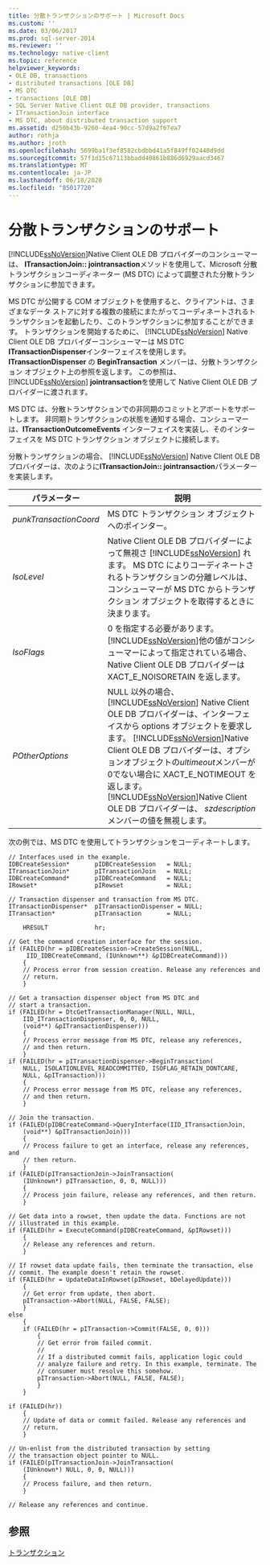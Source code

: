 ```yaml
---
title: 分散トランザクションのサポート | Microsoft Docs
ms.custom: ''
ms.date: 03/06/2017
ms.prod: sql-server-2014
ms.reviewer: ''
ms.technology: native-client
ms.topic: reference
helpviewer_keywords:
- OLE DB, transactions
- distributed transactions [OLE DB]
- MS DTC
- transactions [OLE DB]
- SQL Server Native Client OLE DB provider, transactions
- ITransactionJoin interface
- MS DTC, about distributed transaction support
ms.assetid: d250b43b-9260-4ea4-90cc-57d9a2f67ea7
author: rothja
ms.author: jroth
ms.openlocfilehash: 5699ba1f3ef8582cbdbbd41a5f849ff02440d9dd
ms.sourcegitcommit: 57f1d15c67113bbadd40861b886d6929aacd3467
ms.translationtype: MT
ms.contentlocale: ja-JP
ms.lasthandoff: 06/18/2020
ms.locfileid: "85017720"
---
```

# <a name="supporting-distributed-transactions"></a>分散トランザクションのサポート
  [!INCLUDE[ssNoVersion](../../includes/ssnoversion-md.md)]Native Client OLE DB プロバイダーのコンシューマーは、 **ITransactionJoin:: jointransaction**メソッドを使用して、Microsoft 分散トランザクションコーディネーター (MS DTC) によって調整された分散トランザクションに参加できます。  
  
 MS DTC が公開する COM オブジェクトを使用すると、クライアントは、さまざまなデータ ストアに対する複数の接続にまたがってコーディネートされるトランザクションを起動したり、このトランザクションに参加することができます。 トランザクションを開始するために、 [!INCLUDE[ssNoVersion](../../includes/ssnoversion-md.md)] Native Client OLE DB プロバイダーコンシューマーは MS DTC **ITransactionDispenser**インターフェイスを使用します。 **ITransactionDispenser** の **BeginTransaction** メンバーは、分散トランザクション オブジェクト上の参照を返します。 この参照は、 [!INCLUDE[ssNoVersion](../../includes/ssnoversion-md.md)] **jointransaction**を使用して Native Client OLE DB プロバイダーに渡されます。  
  
 MS DTC は、分散トランザクションでの非同期のコミットとアボートをサポートします。 非同期トランザクションの状態を通知する場合、コンシューマーは、**ITransactionOutcomeEvents** インターフェイスを実装し、そのインターフェイスを MS DTC トランザクション オブジェクトに接続します。  
  
 分散トランザクションの場合、 [!INCLUDE[ssNoVersion](../../includes/ssnoversion-md.md)] Native Client OLE DB プロバイダーは、次のように**ITransactionJoin:: jointransaction**パラメーターを実装します。  
  
|パラメーター|説明|  
|---------------|-----------------|  
|*punkTransactionCoord*|MS DTC トランザクション オブジェクトへのポインター。|  
|*IsoLevel*|Native Client OLE DB プロバイダーによって無視さ [!INCLUDE[ssNoVersion](../../includes/ssnoversion-md.md)] れます。 MS DTC によりコーディネートされるトランザクションの分離レベルは、コンシューマーが MS DTC からトランザクション オブジェクトを取得するときに決まります。|  
|*IsoFlags*|0 を指定する必要があります。 [!INCLUDE[ssNoVersion](../../includes/ssnoversion-md.md)]他の値がコンシューマーによって指定されている場合、Native Client OLE DB プロバイダーは XACT_E_NOISORETAIN を返します。|  
|*POtherOptions*|NULL 以外の場合、 [!INCLUDE[ssNoVersion](../../includes/ssnoversion-md.md)] Native Client OLE DB プロバイダーは、インターフェイスから options オブジェクトを要求します。 [!INCLUDE[ssNoVersion](../../includes/ssnoversion-md.md)]Native Client OLE DB プロバイダーは、オプションオブジェクトの*ultimeout*メンバーが0でない場合に XACT_E_NOTIMEOUT を返します。 [!INCLUDE[ssNoVersion](../../includes/ssnoversion-md.md)]Native Client OLE DB プロバイダーは、 *szdescription*メンバーの値を無視します。|  
  
 次の例では、MS DTC を使用してトランザクションをコーディネートします。  
  
```  
// Interfaces used in the example.  
IDBCreateSession*       pIDBCreateSession   = NULL;  
ITransactionJoin*       pITransactionJoin   = NULL;  
IDBCreateCommand*       pIDBCreateCommand   = NULL;  
IRowset*                pIRowset            = NULL;  
  
// Transaction dispenser and transaction from MS DTC.  
ITransactionDispenser*  pITransactionDispenser = NULL;  
ITransaction*           pITransaction       = NULL;  
  
    HRESULT             hr;  
  
// Get the command creation interface for the session.  
if (FAILED(hr = pIDBCreateSession->CreateSession(NULL,  
     IID_IDBCreateCommand, (IUnknown**) &pIDBCreateCommand)))  
    {  
    // Process error from session creation. Release any references and  
    // return.  
    }  
  
// Get a transaction dispenser object from MS DTC and  
// start a transaction.  
if (FAILED(hr = DtcGetTransactionManager(NULL, NULL,  
    IID_ITransactionDispenser, 0, 0, NULL,  
    (void**) &pITransactionDispenser)))  
    {  
    // Process error message from MS DTC, release any references,  
    // and then return.  
    }  
if (FAILED(hr = pITransactionDispenser->BeginTransaction(  
    NULL, ISOLATIONLEVEL_READCOMMITTED, ISOFLAG_RETAIN_DONTCARE,  
    NULL, &pITransaction)))  
    {  
    // Process error message from MS DTC, release any references,  
    // and then return.  
    }  
  
// Join the transaction.  
if (FAILED(pIDBCreateCommand->QueryInterface(IID_ITransactionJoin,  
    (void**) &pITransactionJoin)))  
    {  
    // Process failure to get an interface, release any references, and  
    // then return.  
    }  
if (FAILED(pITransactionJoin->JoinTransaction(  
    (IUnknown*) pITransaction, 0, 0, NULL)))  
    {  
    // Process join failure, release any references, and then return.  
    }  
  
// Get data into a rowset, then update the data. Functions are not  
// illustrated in this example.  
if (FAILED(hr = ExecuteCommand(pIDBCreateCommand, &pIRowset)))  
    {  
    // Release any references and return.  
    }  
  
// If rowset data update fails, then terminate the transaction, else  
// commit. The example doesn't retain the rowset.  
if (FAILED(hr = UpdateDataInRowset(pIRowset, bDelayedUpdate)))  
    {  
    // Get error from update, then abort.  
    pITransaction->Abort(NULL, FALSE, FALSE);  
    }  
else  
    {  
    if (FAILED(hr = pITransaction->Commit(FALSE, 0, 0)))  
        {  
        // Get error from failed commit.  
        //  
        // If a distributed commit fails, application logic could  
        // analyze failure and retry. In this example, terminate. The   
        // consumer must resolve this somehow.  
        pITransaction->Abort(NULL, FALSE, FALSE);  
        }  
    }  
  
if (FAILED(hr))  
    {  
    // Update of data or commit failed. Release any references and  
    // return.  
    }  
  
// Un-enlist from the distributed transaction by setting   
// the transaction object pointer to NULL.  
if (FAILED(pITransactionJoin->JoinTransaction(  
    (IUnknown*) NULL, 0, 0, NULL)))  
    {  
    // Process failure, and then return.  
    }  
  
// Release any references and continue.  
```  
  
## <a name="see-also"></a>参照  
 [トランザクション](transactions.md)  
  
  
